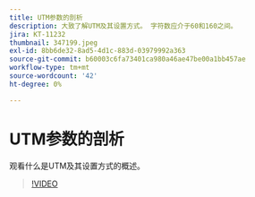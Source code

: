 ```yaml
---
title: UTM参数的剖析
description: 大致了解UTM及其设置方式。 字符数应介于60和160之间。
jira: KT-11232
thumbnail: 347199.jpeg
exl-id: 8bb6de32-8ad5-4d1c-883d-03979992a363
source-git-commit: b60003c6fa73401ca980a46ae47be00a1bb457ae
workflow-type: tm+mt
source-wordcount: '42'
ht-degree: 0%

---
```


# UTM参数的剖析

观看什么是UTM及其设置方式的概述。

>[!VIDEO](https://video.tv.adobe.com/v/347199/?quality=12&learn=on)
